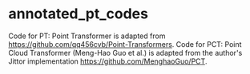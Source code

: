 # annotated_pt_codes
Code for PT: Point Transformer  is adapted from  https://github.com/qq456cvb/Point-Transformers.
Code for PCT: Point Cloud Transformer (Meng-Hao Guo et al.) is adapted from the author's Jittor implementation https://github.com/MenghaoGuo/PCT.
